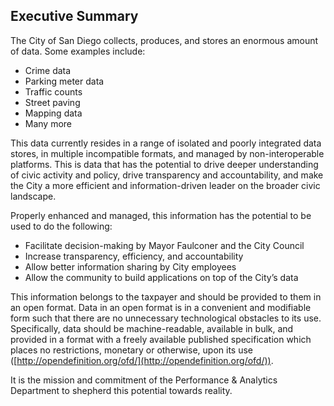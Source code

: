 ## Executive Summary
The City of San Diego collects, produces, and stores an enormous amount of data. Some examples include:

* Crime data
* Parking meter data
* Traffic counts
* Street paving
* Mapping data
* Many more

This data currently resides in a range of isolated and poorly integrated data stores, in multiple incompatible formats, and managed by non-interoperable platforms. This is data that has the potential to drive deeper understanding of civic activity and policy, drive transparency and accountability, and make the City a more efficient and information-driven leader on the broader civic landscape.

Properly enhanced and managed, this information has the potential to be used to do the following:

* Facilitate decision-making by Mayor Faulconer and the City Council
* Increase transparency, efficiency, and accountability
* Allow better information sharing by City employees
* Allow the community to build applications on top of the City’s data

This information belongs to the taxpayer and should be provided to them in an open format. Data in an open format is in a convenient and modifiable form such that there are no unnecessary technological obstacles to its use. Specifically, data should be machine-readable, available in bulk, and provided in a format with a freely available published specification which places no restrictions, monetary or otherwise, upon its use ([http://opendefinition.org/ofd/](http://opendefinition.org/ofd/)). 

It is the mission and commitment of the Performance & Analytics Department to shepherd this potential towards reality. 


